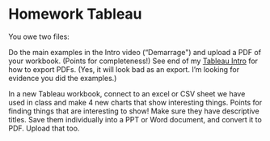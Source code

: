 
# Homework Tableau

You owe two files:

Do the main examples in the Intro video (“Demarrage") and upload a PDF of your workbook. (Points for completeness!) See end of my [Tableau Intro](Tableau.mc)  for how to export PDFs. (Yes, it will look bad as an export. I’m looking for evidence you did the examples.)

In a new Tableau workbook, connect to an excel or CSV sheet we have used in class and make 4 new charts that show interesting things. Points for finding things that are interesting to show! Make sure they have descriptive titles. Save them individually into a PPT or Word document, and convert it to PDF.  Upload that too.
